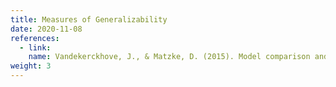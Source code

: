 ```yaml
---
title: Measures of Generalizability
date: 2020-11-08
references:
  - link:
    name: Vandekerckhove, J., & Matzke, D. (2015). Model comparison and the principle of parsimony. Oxford Library of Psychology.
weight: 3
---
```


